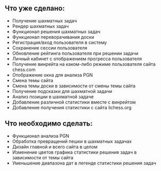 ## Что уже сделано:
* Получение шахматных задач
* Рендер шахматных задач
* Функционал решения шахматных задач
* Функционал переворачивания доски
* Регистрация/вход пользователя в систему
* Сохранение сессии пользователя
* Обновление рейтинга пользователя при решении задачи
* Личный кабинет с отображением прогресса пользователя
* Получение винрейта на каком-либо режиме пользователя сайта chess.com
* Отображение окна для анализа PGN
* Смена темы сайта
* Смена темы доски в зависимости от смены темы сайта
* Получение подсказки для шахматной задачи
* Анализ позиции в шахматной задаче
* Добавление различной статистики вместе с винрейтом
* Добавление получения статистики с сайта lichess.org

## Что необходимо сделать:
* Функционал анализа PGN
* Обработка превращений пешки в шахматных задачах
* Дизайн главной и всего сайта в целом
* Изменение цветов графика статистики решения задач в зависимости от темы сайта
* Уменьшение диапазона дат в легенде статистики решения задач